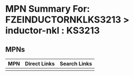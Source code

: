 



# MPN Summary For: FZEINDUCTORNKLKS3213 > inductor-nkl : KS3213

## MPNs
  

|MPN|Direct Links|Search Links|
| :--- | :--- | :--- |
||||
